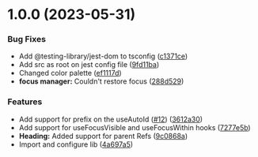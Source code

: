 # 1.0.0 (2023-05-31)


### Bug Fixes

* Add @testing-library/jest-dom to tsconfig ([c1371ce](https://github.com/joaotmdias/react-a11y-tools/commit/c1371ce94af0f0fcf8a96e174df9d22c21404e93))
* Add src as root on jest config file ([9fd11ba](https://github.com/joaotmdias/react-a11y-tools/commit/9fd11bacb91478282b517593d2ff3654cb83662a))
* Changed color palette ([ef1117d](https://github.com/joaotmdias/react-a11y-tools/commit/ef1117d71a5464c70b1c477f2ed99468771bc930))
* **focus manager:** Couldn't restore focus ([288d529](https://github.com/joaotmdias/react-a11y-tools/commit/288d5293709475653c191d8b76e9a004c2559bd2))


### Features

* Add support for prefix on the useAutoId ([#12](https://github.com/joaotmdias/react-a11y-tools/issues/12)) ([3612a30](https://github.com/joaotmdias/react-a11y-tools/commit/3612a303e9cfc52a06e07fbeca0e55782225af73))
* Add support for useFocusVisible and useFocusWithin hooks ([7277e5b](https://github.com/joaotmdias/react-a11y-tools/commit/7277e5bc280ac1af02b6a282e586ffa2ff9c883a))
* **Heading:** Added support for parent Refs ([9c0868a](https://github.com/joaotmdias/react-a11y-tools/commit/9c0868aa317aba6b013fe7bac57c13d26f9b4abf))
* Import and configure lib ([4a697a5](https://github.com/joaotmdias/react-a11y-tools/commit/4a697a5dcf7a6afb63c7d9f984665921468cfe7b))
